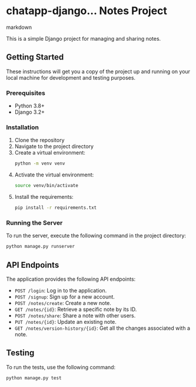 # chatapp-django... Notes Project

markdown

This is a simple Django project for managing and sharing notes.

## Getting Started

These instructions will get you a copy of the project up and running on your local machine for development and testing purposes.

### Prerequisites

- Python 3.8+
- Django 3.2+

### Installation

1. Clone the repository
2. Navigate to the project directory
3. Create a virtual environment:
   ```bash
   python -m venv venv
   ```
4. Activate the virtual environment:
   ```bash
   source venv/bin/activate
   ```
5. Install the requirements:
   ```bash
   pip install -r requirements.txt
   ```

### Running the Server

To run the server, execute the following command in the project directory:

```bash
python manage.py runserver
```

## API Endpoints

The application provides the following API endpoints:

- `POST /login`: Log in to the application.
- `POST /signup`: Sign up for a new account.
- `POST /notes/create`: Create a new note.
- `GET /notes/{id}`: Retrieve a specific note by its ID.
- `POST /notes/share`: Share a note with other users.
- `PUT /notes/{id}`: Update an existing note.
- `GET /notes/version-history/{id}`: Get all the changes associated with a note.

## Testing

To run the tests, use the following command:

```bash
python manage.py test
```
```


